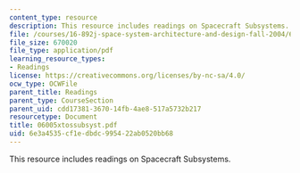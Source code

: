 ```yaml
---
content_type: resource
description: This resource includes readings on Spacecraft Subsystems.
file: /courses/16-892j-space-system-architecture-and-design-fall-2004/6e3a4535cf1edbdc995422ab0520bb68_06005xtossubsyst.pdf
file_size: 670020
file_type: application/pdf
learning_resource_types:
- Readings
license: https://creativecommons.org/licenses/by-nc-sa/4.0/
ocw_type: OCWFile
parent_title: Readings
parent_type: CourseSection
parent_uid: cdd17381-3670-14fb-4ae8-517a5732b217
resourcetype: Document
title: 06005xtossubsyst.pdf
uid: 6e3a4535-cf1e-dbdc-9954-22ab0520bb68
---
```

This resource includes readings on Spacecraft Subsystems.